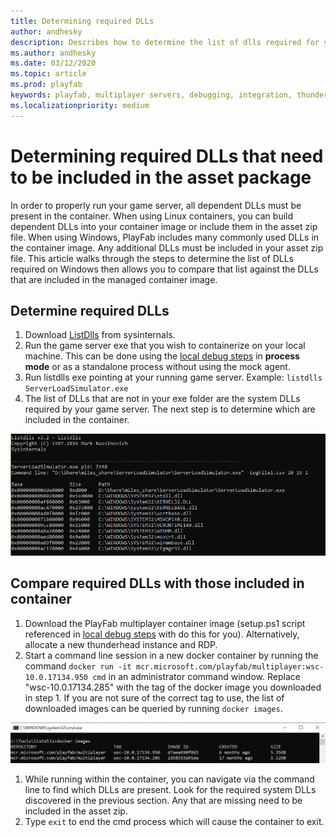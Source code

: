 ```yaml
---
title: Determining required DLLs
author: andhesky
description: Describes how to determine the list of dlls required for your game servers and how to compare that list to the set of dlls in PlayFab MPS.  
ms.author: andhesky
ms.date: 03/12/2020
ms.topic: article
ms.prod: playfab
keywords: playfab, multiplayer servers, debugging, integration, thunderhead, playfab game server sdk
ms.localizationpriority: medium
---
```


# Determining required DLLs that need to be included in the asset package
In order to properly run your game server, all dependent DLLs must be present in the container. When using Linux containers, you can build dependent DLLs into your container image or include them in the asset zip file. When using Windows, PlayFab includes many commonly used DLLs in the container image. Any additional DLLs must be included in your asset zip file. This article walks through the steps to determine the list of DLLs required on Windows then allows you to compare that list against the DLLs that are included in the managed container image.

## Determine required DLLs
1. Download [ListDlls](https://docs.microsoft.com/sysinternals/downloads/listdlls) from sysinternals.
1. Run the game server exe that you wish to containerize on your local machine. This can be done using the [local debug steps](locally-debugging-game-servers-and-integration-with-playfab.md) in **process mode** or as a standalone process without using the mock agent.
1. Run listdlls exe pointing at your running game server. Example: `listdlls ServerLoadSimulator.exe`
1. The list of DLLs that are not in your exe folder are the system DLLs required by your game server. The next step is to determine which are included in the container.

![listdlls-output](media/listdlls-output.png)

## Compare required DLLs with those included in container
1. Download the PlayFab multiplayer container image (setup.ps1 script referenced in [local debug steps](locally-debugging-game-servers-and-integration-with-playfab.md) with do this for you). Alternatively, allocate a new thunderhead instance and RDP.
1. Start a command line session in a new docker container by running the command `docker run -it mcr.microsoft.com/playfab/multiplayer:wsc-10.0.17134.950 cmd` in an administrator command window. Replace "wsc-10.0.17134.285" with the tag of the docker image you downloaded in step 1. If you are not sure of the correct tag to use, the list of downloaded images can be queried by running `docker images`.

![docker images output](media/docker-images.png)

1. While running within the container, you can navigate via the command line to find which DLLs are present. Look for the required system DLLs discovered in the previous section. Any that are missing need to be included in the asset zip.
1. Type `exit` to end the cmd process which will cause the container to exit.
